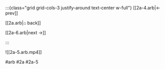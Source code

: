 :::{class="grid grid-cols-3 justify-around text-center w-full"}
[[2a-4.arb|← prev]]

[[2a.arb|⌂ back]]

[[2a-6.arb|next →]]

:::

![[2a-5.arb.mp4]]

#arb #2a #2a-5


